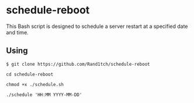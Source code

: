 # schedule-reboot
This Bash script is designed to schedule a server restart at a specified date and time.
## Using 
`$ git clone https://github.com/Rand1tch/schedule-reboot`

`cd schedule-reboot`

`chmod +x ./schedule.sh`

`./schedule 'HH:MM YYYY-MM-DD'`
